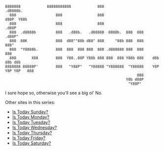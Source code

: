     
    8888888            88888888888            888                                  .d8888b.  
      888                  888                888                                 d88P  Y88b 
      888                  888                888                                      .d88P 
      888  .d8888b         888   .d88b.   .d88888  8888b.  888  888                  .d88P"  
      888  88K             888  d88""88b d88" 888     "88b 888  888                  888"    
      888  "Y8888b.        888  888  888 888  888 .d888888 888  888                  888     
      888       X88        888  Y88..88P Y88b 888 888  888 Y88b 888    d8b d8b d8b           
    8888888 88888P'        888   "Y88P"   "Y88888 "Y888888  "Y88888    Y8P Y8P Y8P   888     
                                                                888                          
                                                           Y8b d88P                          
                                                            "Y88P"

I sure hope so, otherwise you'll see a big ol' No.  
  
Other sites in this series:  
- [Is Today Sunday?](http://istodaysunday.heroku.com)  
- [Is Today Monday?](http://istodaymonday.heroku.com)  
- [Is Today Tuesday?](http://istodaytuesday.heroku.com)  
- [Is Today Wednesday?](http://istodaywednesday.heroku.com)  
- [Is Today Thursday?](http://istodaythursday.heroku.com)  
- [Is Today Friday?](http://istodayfriday.heroku.com)  
- [Is Today Saturday?](http://istodaysaturday.heroku.com)  
